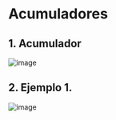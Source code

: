 # Acumuladores 

## 1. Acumulador
![image](https://user-images.githubusercontent.com/31961588/156274937-3fc94827-f89c-463a-b62d-6678756b00bb.png)
## 2. Ejemplo 1.
![image](https://user-images.githubusercontent.com/31961588/156275056-b1d9d50e-7192-4d54-a19d-582814138bc8.png)
